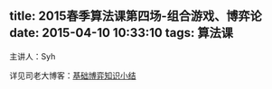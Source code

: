 title: 2015春季算法课第四场-组合游戏、博弈论
date: 2015-04-10 10:33:10
tags: 算法课
---

主讲人：Syh

详见司老大博客：[基础博弈知识小结](http://www.cnblogs.com/AOQNRMGYXLMV/p/4396404.html)